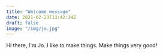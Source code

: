 ```yaml
---
title: "Welcome message"
date: 2021-02-23T13:42:24Z
draft: false
image: "/img/jo.jpg" 
---
```


Hi there, I'm Jo. I like to make things. Make things very good!
